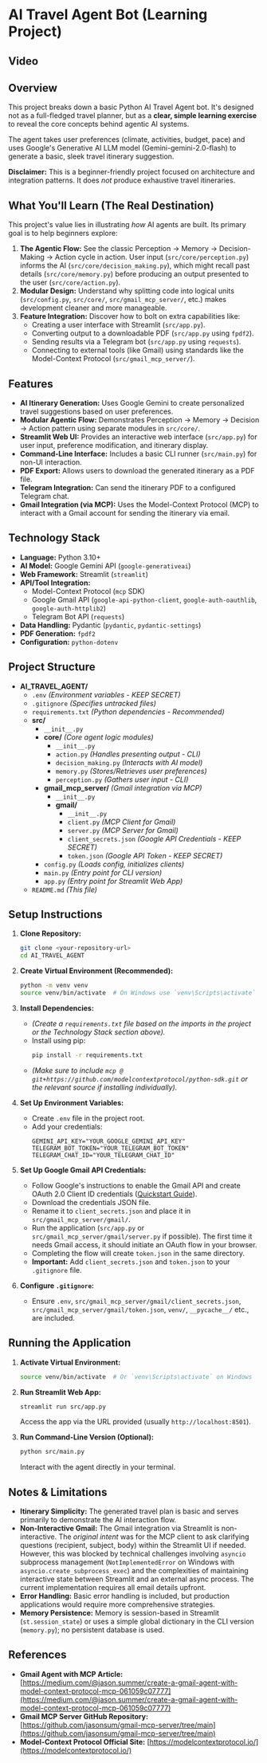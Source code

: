 # AI Travel Agent Bot (Learning Project)

## Video

## Overview

This project breaks down a basic Python AI Travel Agent bot. It's designed not as a full-fledged travel planner, but as a **clear, simple learning exercise** to reveal the core concepts behind agentic AI systems.

The agent takes user preferences (climate, activities, budget, pace) and uses Google's Generative AI LLM model (Gemini-gemini-2.0-flash) to generate a basic, sleek travel itinerary suggestion.

**Disclaimer:** This is a beginner-friendly project focused on architecture and integration patterns. It does *not* produce exhaustive travel itineraries.

## What You'll Learn (The Real Destination)

This project's value lies in illustrating *how* AI agents are built. Its primary goal is to help beginners explore:

1.  **The Agentic Flow:** See the classic Perception -> Memory -> Decision-Making -> Action cycle in action. User input (`src/core/perception.py`) informs the AI (`src/core/decision_making.py`), which might recall past details (`src/core/memory.py`) before producing an output presented to the user (`src/core/action.py`).
2.  **Modular Design:** Understand why splitting code into logical units (`src/config.py`, `src/core/`, `src/gmail_mcp_server/`, etc.) makes development cleaner and more manageable.
3.  **Feature Integration:** Discover how to bolt on extra capabilities like:
    * Creating a user interface with Streamlit (`src/app.py`).
    * Converting output to a downloadable PDF (`src/app.py` using `fpdf2`).
    * Sending results via a Telegram bot (`src/app.py` using `requests`).
    * Connecting to external tools (like Gmail) using standards like the Model-Context Protocol (`src/gmail_mcp_server/`).

## Features

* **AI Itinerary Generation:** Uses Google Gemini to create personalized travel suggestions based on user preferences.
* **Modular Agentic Flow:** Demonstrates Perception -> Memory -> Decision -> Action pattern using separate modules in `src/core/`.
* **Streamlit Web UI:** Provides an interactive web interface (`src/app.py`) for user input, preference modification, and itinerary display.
* **Command-Line Interface:** Includes a basic CLI runner (`src/main.py`) for non-UI interaction.
* **PDF Export:** Allows users to download the generated itinerary as a PDF file.
* **Telegram Integration:** Can send the itinerary PDF to a configured Telegram chat.
* **Gmail Integration (via MCP):** Uses the Model-Context Protocol (MCP) to interact with a Gmail account for sending the itinerary via email.

## Technology Stack

* **Language:** Python 3.10+
* **AI Model:** Google Gemini API (`google-generativeai`)
* **Web Framework:** Streamlit (`streamlit`)
* **API/Tool Integration:**
    * Model-Context Protocol (`mcp` SDK)
    * Google Gmail API (`google-api-python-client`, `google-auth-oauthlib`, `google-auth-httplib2`)
    * Telegram Bot API (`requests`)
* **Data Handling:** Pydantic (`pydantic`, `pydantic-settings`)
* **PDF Generation:** `fpdf2`
* **Configuration:** `python-dotenv`

## Project Structure
* **AI_TRAVEL_AGENT/**
    * `.env`                   *(Environment variables - KEEP SECRET)*
    * `.gitignore`             *(Specifies untracked files)*
    * `requirements.txt`       *(Python dependencies - Recommended)*
    * **src/**
        * `__init__.py`
        * **core/** *(Core agent logic modules)*
            * `__init__.py`
            * `action.py`        *(Handles presenting output - CLI)*
            * `decision_making.py` *(Interacts with AI model)*
            * `memory.py`        *(Stores/Retrieves user preferences)*
            * `perception.py`    *(Gathers user input - CLI)*
        * **gmail_mcp_server/** *(Gmail integration via MCP)*
            * `__init__.py`
            * **gmail/**
                * `__init__.py`
                * `client.py`      *(MCP Client for Gmail)*
                * `server.py`      *(MCP Server for Gmail)*
                * `client_secrets.json` *(Google API Credentials - KEEP SECRET)*
                * `token.json`       *(Google API Token - KEEP SECRET)*
        * `config.py`            *(Loads config, initializes clients)*
        * `main.py`              *(Entry point for CLI version)*
        * `app.py`               *(Entry point for Streamlit Web App)*
    * `README.md`              *(This file)*              

## Setup Instructions

1.  **Clone Repository:**
    ```bash
    git clone <your-repository-url>
    cd AI_TRAVEL_AGENT
    ```

2.  **Create Virtual Environment (Recommended):**
    ```bash
    python -m venv venv
    source venv/bin/activate  # On Windows use `venv\Scripts\activate`
    ```

3.  **Install Dependencies:**
    * *(Create a `requirements.txt` file based on the imports in the project or the Technology Stack section above).*
    * Install using pip:
        ```bash
        pip install -r requirements.txt
        ```
    * *(Make sure to include `mcp @ git+https://github.com/modelcontextprotocol/python-sdk.git` or the relevant source if installing individually).*

4.  **Set Up Environment Variables:**
    * Create `.env` file in the project root.
    * Add your credentials:
        ```dotenv
        GEMINI_API_KEY="YOUR_GOOGLE_GEMINI_API_KEY"
        TELEGRAM_BOT_TOKEN="YOUR_TELEGRAM_BOT_TOKEN"
        TELEGRAM_CHAT_ID="YOUR_TELEGRAM_CHAT_ID"
        ```

5.  **Set Up Google Gmail API Credentials:**
    * Follow Google's instructions to enable the Gmail API and create OAuth 2.0 Client ID credentials ([Quickstart Guide](https://developers.google.com/gmail/api/quickstart/python#authorize_credentials_for_a_desktop_application)).
    * Download the credentials JSON file.
    * Rename it to `client_secrets.json` and place it in `src/gmail_mcp_server/gmail/`.
    * Run the application (`src/app.py` or `src/gmail_mcp_server/gmail/server.py` if possible). The first time it needs Gmail access, it should initiate an OAuth flow in your browser.
    * Completing the flow will create `token.json` in the same directory.
    * **Important:** Add `client_secrets.json` and `token.json` to your `.gitignore` file.

6.  **Configure `.gitignore`:**
    * Ensure `.env`, `src/gmail_mcp_server/gmail/client_secrets.json`, `src/gmail_mcp_server/gmail/token.json`, `venv/`, `__pycache__/` etc., are included.

## Running the Application

1.  **Activate Virtual Environment:**
    ```bash
    source venv/bin/activate  # Or `venv\Scripts\activate` on Windows
    ```

2.  **Run Streamlit Web App:**
    ```bash
    streamlit run src/app.py
    ```
    Access the app via the URL provided (usually `http://localhost:8501`).

3.  **Run Command-Line Version (Optional):**
    ```bash
    python src/main.py
    ```
    Interact with the agent directly in your terminal.

## Notes & Limitations

* **Itinerary Simplicity:** The generated travel plan is basic and serves primarily to demonstrate the AI interaction flow.
* **Non-Interactive Gmail:** The Gmail integration via Streamlit is non-interactive. The *original intent* was for the MCP client to ask clarifying questions (recipient, subject, body) within the Streamlit UI if needed. However, this was blocked by technical challenges involving `asyncio` subprocess management (`NotImplementedError` on Windows with `asyncio.create_subprocess_exec`) and the complexities of maintaining interactive state between Streamlit and an external async process. The current implementation requires all email details upfront.
* **Error Handling:** Basic error handling is included, but production applications would require more comprehensive strategies.
* **Memory Persistence:** Memory is session-based in Streamlit (`st.session_state`) or uses a simple global dictionary in the CLI version (`memory.py`); no persistent database is used.

## References

* **Gmail Agent with MCP Article:** [https://medium.com/@jason.summer/create-a-gmail-agent-with-model-context-protocol-mcp-061059c07777](https://medium.com/@jason.summer/create-a-gmail-agent-with-model-context-protocol-mcp-061059c07777)
* **Gmail MCP Server GitHub Repository:** [https://github.com/jasonsum/gmail-mcp-server/tree/main](https://github.com/jasonsum/gmail-mcp-server/tree/main)
* **Model-Context Protocol Official Site:** [https://modelcontextprotocol.io/](https://modelcontextprotocol.io/)
